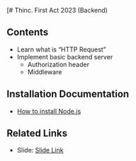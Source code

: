 [# Thinc. First Act 2023 (Backend)

## Contents

- Learn what is “HTTP Request”
- Implement basic backend server
  - Authorization header
  - Middleware

## Installation Documentation

- [How to install Node.js](https://medium.com/@betichhh/วิธีติดตั้ง-node-js-และ-npm-ในทุก-platform-windows-macos-linux-cb17de1b68e0)

## Related Links

-  Slide: [Slide Link](https://github.com/thinc-org/first-act-backend-2023/blob/e76c13bedc75f3bb602ef7380efc327602d9e4e2/Backend%20Fundamental%20day%201.pdf)
